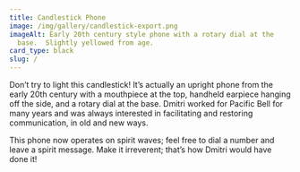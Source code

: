 ```yaml
---
title: Candlestick Phone
image: /img/gallery/candlestick-export.png
imageAlt: Early 20th century style phone with a rotary dial at the
  base.  Slightly yellowed from age.
card_type: black
slug: /
---
```

Don’t try to light this candlestick! It’s actually an upright phone from the
early 20th century with a mouthpiece at the top, handheld earpiece hanging off
the side, and a rotary dial at the base. Dmitri worked for Pacific Bell for
many years and was always interested in facilitating and restoring
communication, in old and new ways.


This phone now operates on spirit waves; feel free to dial a number and leave a spirit message. Make it irreverent; that’s how Dmitri would have done it!